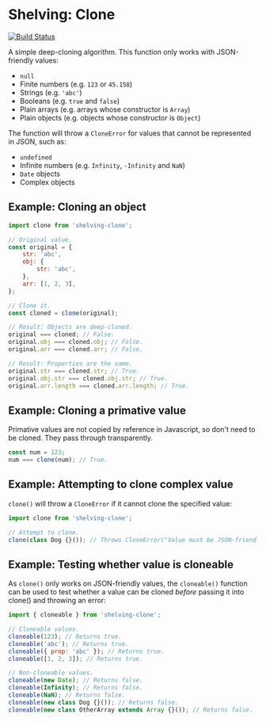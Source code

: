 # Shelving: Clone

[![Build Status](https://travis-ci.org/dhoulb/shelving-clone.svg?branch=master)](https://travis-ci.org/dhoulb/shelving-clone)

A simple deep-cloning algorithm. This function only works with JSON-friendly values:

- `null`
- Finite numbers (e.g. `123` or `45.158`)
- Strings (e.g. `'abc'`)
- Booleans (e.g. `true` and `false`)
- Plain arrays (e.g. arrays whose constructor is `Array`)
- Plain objects (e.g. objects whose constructor is `Object`)

The function will throw a `CloneError` for values that cannot be represented in JSON, such as:

- `undefined`
- Infinite numbers (e.g. `Infinity`, `-Infinity` and `NaN`)
- `Date` objects
- Complex objects

## Example: Cloning an object

```js
import clone from 'shelving-clone';

// Original value.
const original = {
	str: 'abc',
	obj: {
		str: 'abc',
	},
	arr: [1, 2, 3],
};

// Clone it.
const cloned = clone(original);

// Result: Objects are deep-cloned.
original === cloned; // False.
original.obj === cloned.obj; // False.
original.arr === cloned.arr; // False.

// Result: Properties are the same.
original.str === cloned.str; // True.
original.obj.str === cloned.obj.str; // True.
original.arr.length === cloned.arr.length; // True.
```

## Example: Cloning a primative value

Primative values are not copied by reference in Javascript, so don't need to be cloned. They pass through transparently.

```js
const num = 123;
num === clone(num); // True.
```

## Example: Attempting to clone complex value

`clone()` will throw a `CloneError` if it cannot clone the specified value:

```js
import clone from 'shelving-clone';

// Attempt to clone.
clone(class Dog {}()); // Throws CloneError("Value must be JSON-friendly...").
```

## Example: Testing whether value is cloneable

As `clone()` only works on JSON-friendly values, the `cloneable()` function can be used to test whether a value can be cloned _before_ passing it into clone() and throwing an error:

```js
import { cloneable } from 'shelving-clone';

// Cloneable values.
cloneable(123); // Returns true.
cloneable('abc'); // Returns true.
cloneable({ prop: 'abc' }); // Returns true.
cloneable([1, 2, 3]); // Returns true.

// Non-cloneable values.
cloneable(new Date); // Returns false.
cloneable(Infinity); // Returns false.
cloneable(NaN); // Returns false.
cloneable(new class Dog {}()); // Returns false.
cloneable(new class OtherArray extends Array {}()); // Returns false.
```
